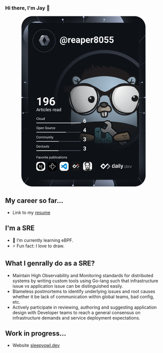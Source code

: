 ### Hi there, I'm Jay 👋

<p align="center">
<a href="https://app.daily.dev/DailyDevTips"><img src="https://github.com/reaper8055/reaper8055/blob/master/devcard.svg" width="400" alt="reaper8055's Dev Card"/></a>
</p>

## My career so far...
- Link to my [resume](https://github.com/reaper8055/reaper8055/files/10508318/resume_compressed.pdf)

## I'm a SRE 
- 🌱 I’m currently learning eBPF.
- ⚡ Fun fact: I love to draw.

## What I genrally do as a SRE?
- Maintain High Observability and Monitoring standards for distributed systems by writing custom tools using Go-lang such that infrastructure issue vs application issue can be distinguished easily.
- Blameless postmortems to identify underlying issues and root causes whether it be lack of communication within global teams, bad config, etc.
- Actively participate in reviewing, authoring and suggesting application design with Developer teams to reach a general consensus on infrastructure demands and service deployment expectations.

## Work in progress... 
- Website [sleepyowl.dev](https://sleepyowl.dev/)

